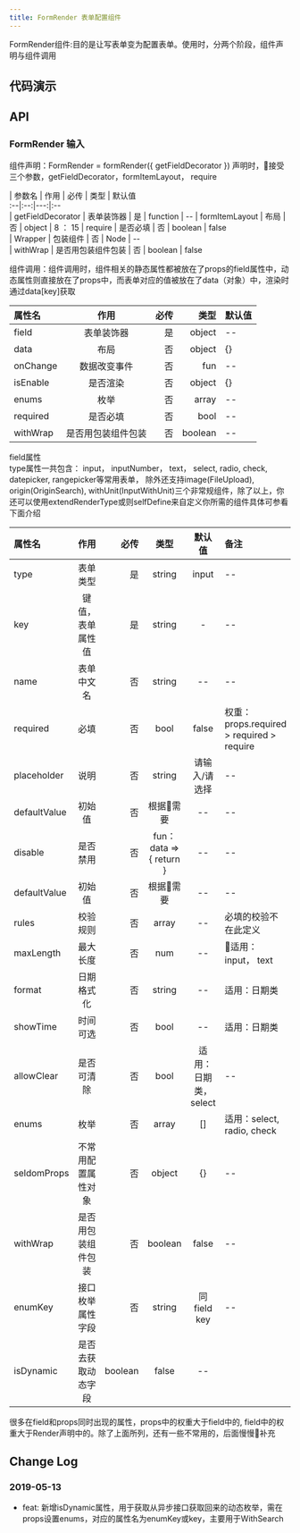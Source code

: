 ```yaml
---
title: FormRender 表单配置组件
---
```


FormRender组件:目的是让写表单变为配置表单。使用时，分两个阶段，组件声明与组件调用
## 代码演示

## API

### FormRender 输入
组件声明：FormRender = formRender({ getFieldDecorator }) 声明时，接受三个参数，getFieldDecorator，formItemLayout， require   

| 参数名 | 作用 | 必传 | 类型 | 默认值  
:--|:--:|---:|:--  
| getFieldDecorator | 表单装饰器 | 是 | function | --
| formItemLayout | 布局 | 否 | object | 8 ： 15
| require | 是否必填 | 否 | boolean | false  
| Wrapper | 包装组件 | 否 | Node | --  
| withWrap | 是否用包装组件包装 | 否  | boolean | false  

 组件调用：组件调用时，组件相关的静态属性都被放在了props的field属性中，动态属性则直接放在了props中，而表单对应的值被放在了data（对象）中，渲染时通过data[key]获取  

| 属性名 | 作用 | 必传 | 类型 | 默认值  
:--|:--:|---:|---:|:--    
| field | 表单装饰器 | 是 |  object | --
| data | 布局 | 否  | object | {}
| onChange| 数据改变事件 | 否 | fun | --
| isEnable | 是否渲染 | 否  | object | {}
| enums | 枚举 | 否 | array | --
| required | 是否必填 | 否 | bool | --
| withWrap | 是否用包装组件包装 | 否  | boolean | --  

field属性  
type属性一共包含： input， inputNumber， text， select, radio, check, datepicker, rangepicker等常用表单， 除外还支持image(FileUpload), origin(OriginSearch), withUnit(InputWithUnit)三个非常规组件，除了以上，你还可以使用extendRenderType或则selfDefine来自定义你所需的组件具体可参看下面介绍

| 属性名 | 作用 | 必传 | 类型 | 默认值 | 备注
:--|:--:|---:|:---:|:---:|:--  
| type | 表单类型 | 是 |  string | input| --
| key | 键值，表单属性值 | 是  | string | - | --
| name| 表单中文名 | 否 | string | -- | --
| required | 必填 | 否  | bool | false | 权重： props.required > required > require
| placeholder | 说明 | 否  | string | 请输入/请选择 | --
| defaultValue| 初始值 | 否 | 根据需要 | -- | --
| disable| 是否禁用 | 否 | fun：data => { return } | -- | --
| defaultValue| 初始值 | 否 | 根据需要 | --  | --
| rules| 校验规则 | 否 | array | -- |  必填的校验不在此定义
| maxLength| 最大长度 | 否 | num | -- | 适用：input， text  
| format| 日期格式化 | 否 | string | -- | 适用：日期类
| showTime| 时间可选 | 否 | bool | -- | 适用：日期类
| allowClear| 是否可清除 | 否 | bool | 适用：日期类， select | --
| enums| 枚举 | 否 | array | [] | 适用：select, radio, check  
| seldomProps | 不常用配置属性对象 | 否 | object | {} | --
| withWrap | 是否用包装组件包装 | 否  | boolean | false | --
| enumKey | 接口枚举属性字段 | 否  | string | 同field key | --
| isDynamic | 是否去获取动态字段  | boolean | false | --

很多在field和props同时出现的属性，props中的权重大于field中的, field中的权重大于Render声明中的。除了上面所列，还有一些不常用的，后面慢慢补充  

## Change Log

### 2019-05-13

 - feat: 新增isDynamic属性，用于获取从异步接口获取回来的动态枚举，需在props设置enums，对应的属性名为enumKey或key，主要用于WithSearch